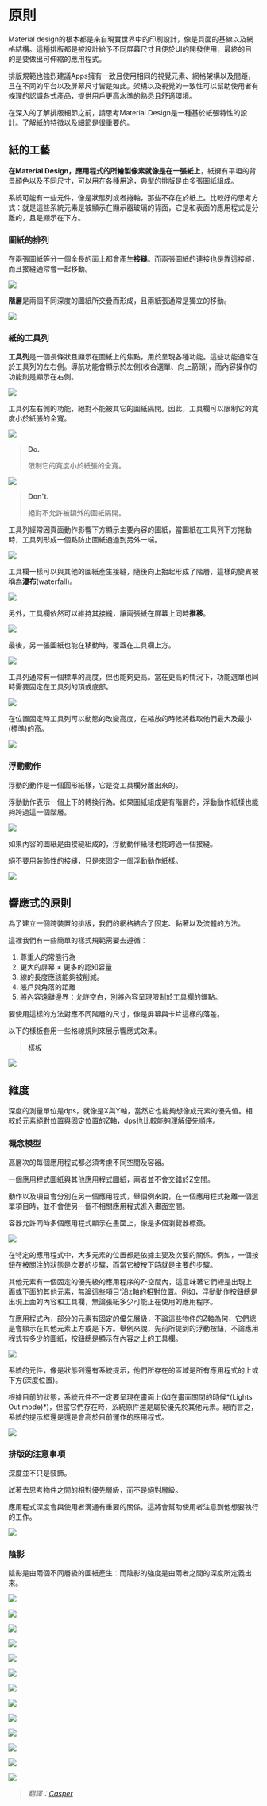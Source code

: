 # 原則

Material design的根本都是來自現實世界中的印刷設計，像是頁面的基線以及網格結構。這種排版都是被設計給予不同屏幕尺寸且便於UI的開發使用，最終的目的是要做出可伸縮的應用程式。

排版規範也強烈建議Apps擁有一致且使用相同的視覺元素、網格架構以及間距，且在不同的平台以及屏幕尺寸皆是如此。架構以及視覺的一致性可以幫助使用者有條理的認識各式產品，提供用戶更高水準的熟悉且舒適環境。


在深入的了解排版細節之前，請思考Material Design是一種基於紙張特性的設計。了解紙的特徵以及細節是很重要的。


## 紙的工藝

**在Material Design，應用程式的所繪製像素就像是在一張紙上**，紙擁有平坦的背景顏色以及不同尺寸，可以用在各種用途，典型的排版是由多張圖紙組成。


系統可能有一些元件，像是狀態列或者捲軸，那些不存在於紙上。比較好的思考方式：就是這些系統元素是被顯示在顯示器玻璃的背面，它是和表面的應用程式是分離的，且是顯示在下方。

### 圖紙的排列

在兩張圖紙等分一個全長的面上都會產生**接縫**。而兩張圖紙的連接也是靠這接縫，而且接縫通常會一起移動。


![](images/layout/Layout-principles-papercraft-papercraft-01a_large_xhdpi.png)


**階層**是兩個不同深度的圖紙所交疊而形成，且兩紙張通常是獨立的移動。

![](images/layout/Layout-principles-papercraft-papercraft-03a_large_xhdpi.png)

### 紙的工具列

**工具列**是一個長條狀且顯示在圖紙上的焦點，用於呈現各種功能。這些功能通常在於工具列的左右側。導航功能會顯示於左側(收合選單、向上箭頭)，而內容操作的功能則是顯示在右側。

![](images/layout/layout-principles-papercraft-papercraft-03_MISSINGASSET_large_xhdpi.png)


工具列左右側的功能，絕對不能被其它的圖紙隔開。因此，工具欄可以限制它的寬度小於紙張的全寬。

![](images/layout/papercraft-04_large_xhdpi.png)

> **Do.**
>
> 限制它的寬度小於紙張的全寬。

![](images/layout/papercraft-04_dont_large_xhdpi.png)

> **Don't.**
>
> 絕對不允許被額外的圖紙隔開。

工具列經常因頁面動作影響下方顯示主要內容的圖紙，當圖紙在工具列下方捲動時，工具列形成一個點防止圖紙通過到另外一端。

![](images/layout/layout-principles-papercraft-papercraft-05a_large_xhdpi.png)

工具欄一樣可以與其他的圖紙產生接縫，隨後向上抬起形成了階層，這樣的變異被稱為**瀑布**(waterfall)。

![](images/layout/layout-principles-papercraft-papercraft-06a_large_xhdpi.png)

另外，工具欄依然可以維持其接縫，讓兩張紙在屏幕上同時**推移**。


![](images/layout/layout-principles-papercraft-papercraft-07a_large_xhdpi.png)

最後，另一張圖紙也能在移動時，覆蓋在工具欄上方。

![](images/layout/layout-principles-papercraft-papercraft-08a_large_xhdpi.png)

工具列通常有一個標準的高度，但也能夠更高。當在更高的情況下，功能選單也同時需要固定在工具列的頂或底部。

![](images/layout/layout-principles-papercraft-papercraft-09a_large_xhdpi.png)


在位置固定時工具列可以動態的改變高度，在縮放的時候將截取他們最大及最小(標準)的高。

![](images/layout/layout-principles-papercraft-papercraft-10a_large_xhdpi.png)



### 浮動動作

浮動的動作是一個圓形紙樣，它是從工具欄分離出來的。

浮動動作表示一個上下的轉換行為。如果圖紙組成是有階層的，浮動動作紙樣也能夠跨過這一個階層。



![](images/layout/layout-principles-papercraft-papercraft-11a_large_xhdpi.png)

如果內容的圖紙是由接縫組成的，浮動動作紙樣也能跨過一個接縫。

絕不要用裝飾性的接縫，只是來固定一個浮動動作紙樣。

![](images/layout/layout-principles-papercraft-papercraft-12a_large_xhdpi.png)


## 響應式的原則

為了建立一個跨裝置的排版，我們的網格結合了固定、黏著以及流體的方法。

這裡我們有一些簡單的樣式規範需要去遵循：

1. 尊重人的常態行為
2. 更大的屏幕 ≠ 更多的認知容量
3. 線的長度應該能夠被削減。
4. 賬戶與角落的距離
5. 將內容遠離邊界：允許空白，別將內容呈現限制於工具欄的錨點。

要使用這樣的方法對應不同階層的尺寸，像是屏幕與卡片這樣的落差。

以下的樣板套用一些格線規則來展示響應式效果。

> [樣板](http://material-design.storage.googleapis.com/downloads/Layout_Desktop_Whiteframe.ai)

![](images/layout/layout-principles-responsive-responsive-01_large_xhdpi.png)

## 維度


深度的測量單位是dps，就像是X與Y軸，當然它也能夠想像成元素的優先值。相較於元素絕對位置與固定位置的Z軸，dps也比較能夠理解優先順序。

### 概念模型

高層次的每個應用程式都必須考慮不同空間及容器。

一個應用程式圖紙與其他應用程式圖紙，兩者並不會交錯於Z空間。

動作以及項目會分別在另一個應用程式，舉個例來說，在一個應用程式拖離一個選單項目時，並不會使另一個不相關應用程式進入畫面空間。

容器允許同時多個應用程式顯示在畫面上，像是多個瀏覽器標簽。

![](images/layout/layout-principles-dimensionality-dimensionality-01_large_xhdpi.png)


在特定的應用程式中，大多元素的位置都是依據主要及次要的關係。例如，一個按鈕在被關注的狀態是次要的步驟，而當它被按下時就是主要的步驟。



其他元素有一個固定的優先級的應用程序的Z-空間內，這意味著它們總是出現上面或下面的其他元素，無論這些項目'沿z軸的相對位置。例如，浮動動作按鈕總是出現上面的內容和工具欄，無論張紙多少可能正在使用的應用程序。

在應用程式內，部分的元素有固定的優先層級，不論這些物件的Z軸為何，它們總是會顯示在其他元素上方或是下方。舉例來說，先前所提到的浮動按鈕，不論應用程式有多少的圖紙，按鈕總是顯示在內容之上的工具欄。

![](images/layout/layout-principles-dimensionality-dimensionality-02_large_xhdpi.png)

系統的元件，像是狀態列還有系統提示，他們所存在的區域是所有應用程式的上或下方(深度位置)。

根據目前的狀態，系統元件不一定要呈現在畫面上(如在畫面關閉的時候*(Lights Out mode)*)，但當它們存在時，系統原件還是屬於優先於其他元素。總而言之，系統的提示框還是還是會高於目前運作的應用程式。


![](images/layout/layout-principles-dimensionality-dimensionality-03_large_xhdpi.png)

### 排版的注意事項

深度並不只是裝飾。

試著去思考物件之間的相對優先層級，而不是絕對層級。

應用程式深度會與使用者溝通有重要的關係，這將會幫助使用者注意到他想要執行的工作。

![](images/layout/layout-principles-dimensionality-dimensionality-04_large_xhdpi.png)

### 陰影

陰影是由兩個不同層級的圖紙產生：而陰影的強度是由兩者之間的深度所定義出來。

![](images/layout/layout-principles-dimensionality-shadows-01_large_xhdpi.png)

![](images/layout/layout-principles-dimensionality-shadows-08_large_xhdpi.png)

![](images/layout/layout-principles-dimensionality-shadows-02_large_xhdpi.png)

![](images/layout/layout-principles-dimensionality-shadows-08_large_xhdpi.png)

![](images/layout/layout-principles-dimensionality-shadows-03_large_xhdpi.png)

![](images/layout/layout-principles-dimensionality-shadows-08_large_xhdpi.png)

![](images/layout/layout-principles-dimensionality-shadows-04_large_xhdpi.png)

![](images/layout/layout-principles-dimensionality-shadows-08_large_xhdpi.png)

![](images/layout/layout-principles-dimensionality-shadows-05_large_xhdpi.png)

![](images/layout/layout-principles-dimensionality-shadows-08_large_xhdpi.png)

![](images/layout/layout-principles-dimensionality-shadows-06_large_xhdpi.png)

![](images/layout/layout-principles-dimensionality-shadows-08_large_xhdpi.png)

![](images/layout/layout-principles-dimensionality-shadows-07_large_xhdpi.png)




> *翻譯：[Casper](https://www.facebook.com/chihcheng.wang.3)*